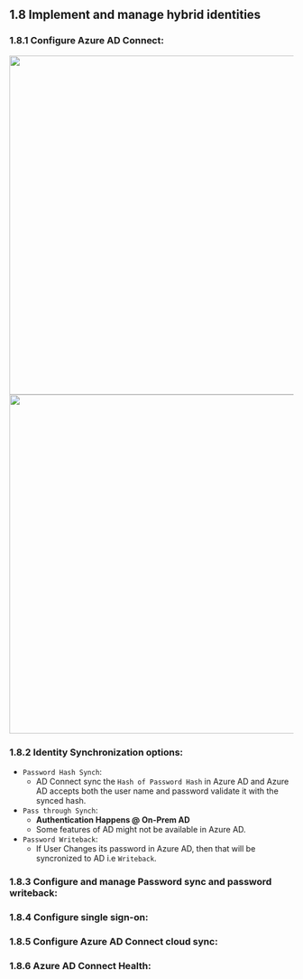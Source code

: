## 1.8 Implement and manage hybrid identities

### 1.8.1 Configure Azure AD Connect:


<img src="https://user-images.githubusercontent.com/24938159/123118412-3d942500-d460-11eb-9af2-a39f279487e1.png" width="600">


<img src="https://user-images.githubusercontent.com/24938159/123118856-a085bc00-d460-11eb-8c59-3d8927b21d73.png" width="600">



### 1.8.2 Identity Synchronization options:

* `Password Hash Synch`:
  *  AD Connect sync the `Hash of Password Hash` in Azure AD and Azure AD accepts both the user name and password validate it with the synced hash.
* `Pass through Synch`: 
  * **Authentication Happens @ On-Prem AD**
  * Some features of AD might not be available in Azure AD.
* `Password Writeback`: 
  * If User Changes its password in Azure AD, then that will be syncronized to AD i.e `Writeback`.


### 1.8.3 Configure and manage Password sync and password writeback:


### 1.8.4 Configure single sign-on:


### 1.8.5 Configure Azure AD Connect cloud sync:


### 1.8.6 Azure AD Connect Health:
